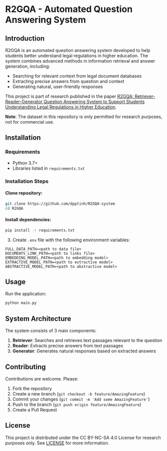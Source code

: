 # R2GQA - Automated Question Answering System

## Introduction

R2GQA is an automated question answering system developed to help students better understand legal regulations in higher education. The system combines advanced methods in information retrieval and answer generation, including:

- Searching for relevant context from legal document databases
- Extracting precise answers from question and context
- Generating natural, user-friendly responses

This project is part of research published in the paper [R2GQA: Retriever-Reader-Generator Question Answering System to Support Students Understanding Legal Regulations in Higher Education](https://arxiv.org/abs/2409.02840).

**Note**: The dataset in this repository is only permitted for research purposes, not for commercial use.

## Installation

### Requirements
- Python 3.7+
- Libraries listed in `requirements.txt`

### Installation Steps

#### Clone repository:
```bash
git clone https://github.com/dpptinh/R2GQA-system
cd R2GQA
```

#### Install dependencies:
```bash
pip install -r requirements.txt
```

3. Create `.env` file with the following environment variables:
```
FULL_DATA_PATH=<path to data file>
DOCUMENTS_LINK_PATH=<path to links file>
EMBEDDING_MODEL_PATH=<path to embedding model>
EXTRACTIVE_MODEL_PATH=<path to extractive model>
ABSTRACTIVE_MODEL_PATH=<path to abstractive model>
```

## Usage

Run the application:
```bash
python main.py
```

## System Architecture

The system consists of 3 main components:

1. **Retriever**: Searches and retrieves text passages relevant to the question
2. **Reader**: Extracts precise answers from text passages
3. **Generator**: Generates natural responses based on extracted answers

## Contributing

Contributions are welcome. Please:

1. Fork the repository
2. Create a new branch (`git checkout -b feature/AmazingFeature`)
3. Commit your changes (`git commit -m 'Add some AmazingFeature'`)
4. Push to the branch (`git push origin feature/AmazingFeature`)
5. Create a Pull Request

## License

This project is distributed under the CC BY-NC-SA 4.0 License for research purposes only. See [LICENSE](https://creativecommons.org/licenses/by-nc-sa/4.0/) for more information.